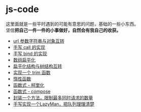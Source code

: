 # js-code

这里面就是一些平时遇到的可能有意思的问题，基础的一些小东西。  
坚信**把自己一件一件的小事做好，自然会有我自己的收获。**

- [url 参数字符串与对象互转](https://github.com/coveychen95/js-code/blob/master/001.query-string.js)
- [手写 call 的实现](https://github.com/coveychen95/js-code/blob/master/002.call.js)
- [手写 bind 的实现](https://github.com/coveychen95/js-code/blob/master/003.bind.js)
- [数组扁平化](https://github.com/coveychen95/js-code/blob/master/004.flat.js)
- [扁平化结构与树结构互转](https://github.com/coveychen95/js-code/blob/master/005.flat-tree.js)
- [实现一个 trim 函数](https://github.com/coveychen95/js-code/blob/master/006.trim.js)
- [惰性函数](https://github.com/coveychen95/js-code/blob/master/007.lazy-function.js)
- [函数式 - 柯里化](https://github.com/coveychen95/js-code/blob/master/008.currying.js)
- [函数式 - compose](https://github.com/coveychen95/js-code/blob/master/009.compose.js)
- [封装一个方法，限制最多同时请求的数量](https://github.com/coveychen95/js-code/blob/master/010.max-request.js)
- [手写实现一个LazyMan，把队列理理清楚](https://github.com/coveychen95/js-code/blob/master/011.lazy-man.js)
